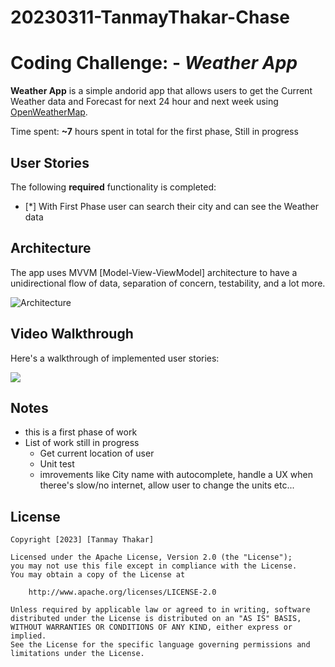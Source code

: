 # 20230311-TanmayThakar-Chase

# Coding Challenge: - *Weather App*

**Weather App** is a simple andorid app that allows users to get the Current Weather data and Forecast for next 24 hour and next week using [OpenWeatherMap](https://openweathermap.org/api/one-call-3).

Time spent: **~7** hours spent in total for the first phase, Still in progress

## User Stories

The following **required** functionality is completed:

* [*] With First Phase user can search their city and can see the Weather data 

## Architecture
The app uses MVVM [Model-View-ViewModel] architecture to have a unidirectional flow of data, separation of concern, testability, and a lot more.

![Architecture](https://developer.android.com/topic/libraries/architecture/images/final-architecture.png)


## Video Walkthrough

Here's a walkthrough of implemented user stories:

![](https://github.com/tanmaythakar4/20230311-TanmayThakar-Chase/blob/main/WeatherApp.gif)


## Notes
- this is a first phase of work
- List of work still in progress
  - Get current location of user
  - Unit test
  - imrovements like City name with autocomplete, handle a UX when theree's slow/no internet, allow user to change the units etc...

## License

    Copyright [2023] [Tanmay Thakar]

    Licensed under the Apache License, Version 2.0 (the "License");
    you may not use this file except in compliance with the License.
    You may obtain a copy of the License at

        http://www.apache.org/licenses/LICENSE-2.0

    Unless required by applicable law or agreed to in writing, software
    distributed under the License is distributed on an "AS IS" BASIS,
    WITHOUT WARRANTIES OR CONDITIONS OF ANY KIND, either express or implied.
    See the License for the specific language governing permissions and
    limitations under the License.
